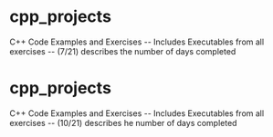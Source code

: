 # cpp_projects
C++ Code Examples and Exercises
-- Includes  Executables from all exercises
-- (7/21) describes the number of days completed

# cpp_projects
C++ Code Examples and Exercises
-- Includes Executables from all exercises
-- (10/21) describes he number of days completed